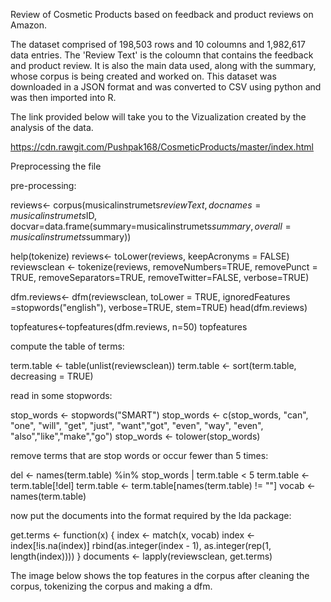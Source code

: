 Review of Cosmetic Products based on feedback and product reviews on Amazon.


The dataset comprised of 198,503 rows and 10 coloumns and 1,982,617 data entries. The 'Review Text' is the coloumn that contains the feedback and product review. It is also the main data used, along with the summary, whose corpus is being created and worked on.
This dataset was downloaded in a JSON format and was converted to CSV using python and was then imported into R.

The link provided below will take you to the Vizualization created by the analysis of the data.

https://cdn.rawgit.com/Pushpak168/CosmeticProducts/master/index.html

Preprocessing the file

pre-processing:

reviews<- corpus(musicalinstrumets$reviewText, docnames=musicalinstrumets$ID, docvar=data.frame(summary=musicalinstrumets$summary,overall= musicalinstrumets$summary))

help(tokenize) reviews<- toLower(reviews, keepAcronyms = FALSE) reviewsclean <- tokenize(reviews, removeNumbers=TRUE,
removePunct = TRUE, removeSeparators=TRUE, removeTwitter=FALSE, verbose=TRUE)

dfm.reviews<- dfm(reviewsclean, toLower = TRUE, ignoredFeatures =stopwords("english"), verbose=TRUE, stem=TRUE) head(dfm.reviews)

topfeatures<-topfeatures(dfm.reviews, n=50) topfeatures

compute the table of terms:

term.table <- table(unlist(reviewsclean)) term.table <- sort(term.table, decreasing = TRUE)

read in some stopwords:

stop_words <- stopwords("SMART") stop_words <- c(stop_words, "can", "one", "will", "get", "just", "want","got", "even", "way", "even", "also","like","make","go") stop_words <- tolower(stop_words)

remove terms that are stop words or occur fewer than 5 times:

del <- names(term.table) %in% stop_words | term.table < 5 term.table <- term.table[!del] term.table <- term.table[names(term.table) != ""] vocab <- names(term.table)

now put the documents into the format required by the lda package:

get.terms <- function(x) { index <- match(x, vocab) index <- index[!is.na(index)] rbind(as.integer(index - 1), as.integer(rep(1, length(index)))) } documents <- lapply(reviewsclean, get.terms)

The image below shows the top features in the corpus after cleaning the corpus, tokenizing the corpus and making a dfm. 

